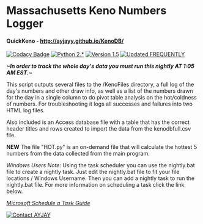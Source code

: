 #  Massachusetts Keno Numbers Logger
#### QuickKeno - http://ayjayy.github.io/KenoDB/


[![Codacy Badge](https://api.codacy.com/project/badge/Grade/3656ccd98ee7440084d6784a3d807900)](https://www.codacy.com/app/ajbbb/KenoDB?utm_source=github.com&amp;utm_medium=referral&amp;utm_content=AYJAYY/KenoDB&amp;utm_campaign=badger)
[![Python 2.*](https://img.shields.io/badge/python-2.7-blue.svg)](http://python.org) [![Version 1.5](https://img.shields.io/badge/version-1.5.1-brightgreen.svg)](https://github.com/AYJAYY/KenoDB) [![Updated FREQUENTLY](https://img.shields.io/badge/Live%20Project-Beta-red.svg)](#)

**_~In order to track the whole day's data you must run this nightly AT 1:05 AM EST.~_**

This script outputs several files to the /KenoFiles directory, a full log of the day's numbers and other draw info, as well as a list of the numbers drawn for the day in a single column to do pivot table analysis on the hot/coldness of numbers. For troubleshooting it logs all successes and failures into two HTML log files.

Also included is an Access database file with a table that has the correct header titles and rows created to import the data from the kenodbfull.csv file.

******NEW******
The file "HOT.py" is an on-demand file that will calculate the hottest 5 numbers from the data collected from the main program.

*Windows Users Note:* Using the task scheduler you can use the nightly.bat file to create a nightly task. Just edit the nightly.bat file to fit your file locations / Windows Username. Then you can add a nightly task to run the nightly.bat file. For more information on scheduling a task click the link below.

[_Microsoft Schedule a Task Guide_](https://technet.microsoft.com/en-us/library/cc748993.aspx)

[![Contact AYJAY](https://img.shields.io/badge/contact-AYJAY-orange.svg)](mailto:ayjay@programmer.net)




